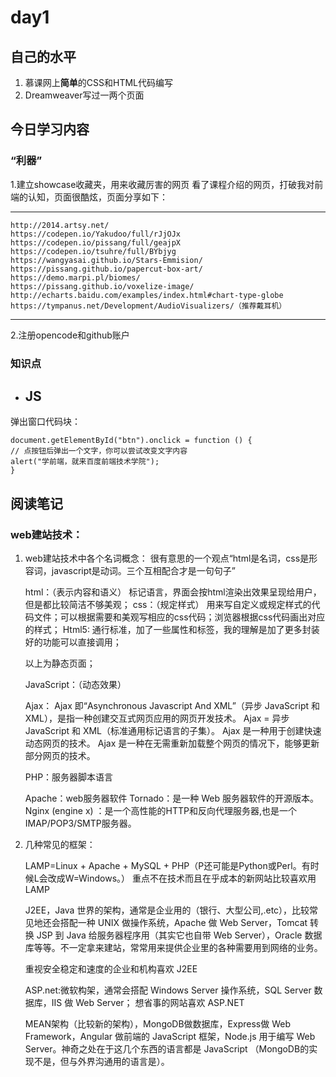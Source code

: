 ﻿# day1
## 自己的水平
1. 慕课网上**简单**的CSS和HTML代码编写
2. Dreamweaver写过一两个页面

## 今日学习内容
### “利器”
1.建立showcase收藏夹，用来收藏厉害的网页
  看了课程介绍的网页，打破我对前端的认知，页面很酷炫，页面分享如下：
***
    http://2014.artsy.net/
    https://codepen.io/Yakudoo/full/rJjOJx
    https://codepen.io/pissang/full/geajpX
    https://codepen.io/tsuhre/full/BYbjyg
    https://wangyasai.github.io/Stars-Emmision/
    https://pissang.github.io/papercut-box-art/
    https://demo.marpi.pl/biomes/
    https://pissang.github.io/voxelize-image/
    http://echarts.baidu.com/examples/index.html#chart-type-globe
    https://tympanus.net/Development/AudioVisualizers/（推荐戴耳机）
***
2.注册opencode和github账户
### 知识点
* ## JS
弹出窗口代码块：

	document.getElementById("btn").onclick = function () {
	// 点按钮后弹出一个文字，你可以尝试改变文字内容
	alert("学前端，就来百度前端技术学院");
	}

## 阅读笔记
### web建站技术：

1. web建站技术中各个名词概念：
	很有意思的一个观点“html是名词，css是形容词，javascript是动词。三个互相配合才是一句句子”
	
	html：（表示内容和语义）
		标记语言，界面会按html渲染出效果呈现给用户，但是都比较简洁不够美观；
	css：（规定样式）
		用来写自定义或规定样式的代码文件；可以根据需要和美观写相应的css代码；浏览器根据css代码画出对应的样式；
	Html5:
		通行标准，加了一些属性和标签，我的理解是加了更多封装好的功能可以直接调用；
  
   以上为静态页面；

	JavaScript：（动态效果）
	
	Ajax：
		Ajax 即“Asynchronous Javascript And XML”（异步 JavaScript 和 XML），是指一种创建交互式网页应用的网页开发技术。
		Ajax = 异步 JavaScript 和 XML（标准通用标记语言的子集）。
		Ajax 是一种用于创建快速动态网页的技术。
		Ajax 是一种在无需重新加载整个网页的情况下，能够更新部分网页的技术。
	
	PHP：服务器脚本语言


	Apache：web服务器软件
	Tornado：是一种 Web 服务器软件的开源版本。
	Nginx (engine x) ：是一个高性能的HTTP和反向代理服务器,也是一个IMAP/POP3/SMTP服务器。	
	
2. 几种常见的框架：

	LAMP=Linux + Apache + MySQL + PHP（P还可能是Python或Perl。有时候L会改成W=Windows。）
	重点不在技术而且在乎成本的新网站比较喜欢用 LAMP

	J2EE，Java 世界的架构，通常是企业用的（银行、大型公司,.etc），比较常见地还会搭配一种 UNIX 做操作系统，Apache 做 Web Server，Tomcat 转换 JSP 到 Java 给服务器程序用（其实它也自带 Web Server），Oracle 数据库等等。不一定拿来建站，常常用来提供企业里的各种需要用到网络的业务。


	重视安全稳定和速度的企业和机构喜欢 J2EE

	ASP.net:微软构架，通常会搭配 Windows Server 操作系统，SQL Server 数据库，IIS 做 Web Server；
	想省事的网站喜欢 ASP.NET

	MEAN架构（比较新的架构），MongoDB做数据库，Express做 Web Framework，Angular 做前端的 JavaScript 框架，Node.js 用于编写 Web Server。神奇之处在于这几个东西的语言都是 JavaScript （MongoDB的实现不是，但与外界沟通用的语言是）。
